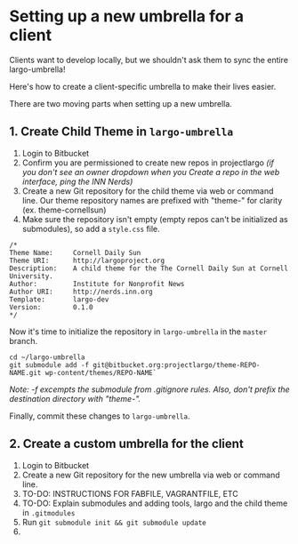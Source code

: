 # Setting up a new umbrella for a client

Clients want to develop locally, but we shouldn't ask them to sync the entire largo-umbrella!

Here's how to create a client-specific umbrella to make their lives easier.

There are two moving parts when setting up a new umbrella.

## 1. Create Child Theme in `largo-umbrella`

1. Login to Bitbucket 
2. Confirm you are permissioned to create new repos in projectlargo *(if you don't see an owner dropdown when you Create a repo in the web interface, ping the INN Nerds)*
3. Create a new Git repository for the child theme via web or command line. Our theme repository names are prefixed with "theme-" for clarity (ex. theme-cornellsun)
4. Make sure the repository isn't empty (empty repos can't be initialized as submodules), so add a `style.css` file.
```
/*
Theme Name:     Cornell Daily Sun
Theme URI:      http://largoproject.org
Description:    A child theme for the The Cornell Daily Sun at Cornell University.
Author:         Institute for Nonprofit News
Author URI:     http://nerds.inn.org
Template:       largo-dev
Version:        0.1.0
*/
```

Now it's time to initialize the repository in `largo-umbrella` in the `master` branch.
```
cd ~/largo-umbrella
git submodule add -f git@bitbucket.org:projectlargo/theme-REPO-NAME.git wp-content/themes/REPO-NAME` 
```
*Note: -f excempts the submodule from .gitignore rules. Also, don't prefix the destination directory with "theme-".*

Finally, commit these changes to `largo-umbrella`.

## 2. Create a custom umbrella for the client

1. Login to Bitbucket
2. Create a new Git repository for the new umbrella via web or command line.
3. TO-DO: INSTRUCTIONS FOR FABFILE, VAGRANTFILE, ETC
4. TO-DO: Explain submodules and adding tools, largo and the child theme in `.gitmodules`
5. Run `git submodule init && git submodule update`
6.
